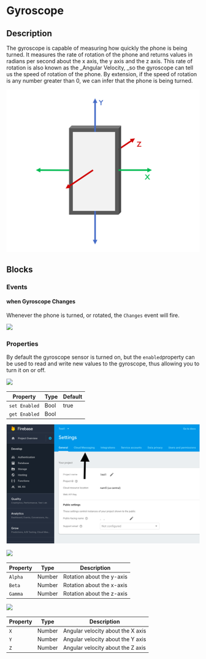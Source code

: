 # Gyroscope

## Description

The gyroscope is capable of measuring how quickly the phone is being turned. It measures the rate of rotation of the phone and returns values in radians per second about the x axis, the y axis and the z axis. This rate of rotation is also known as the _Angular Velocity, _so the gyroscope can tell us the speed of rotation of the phone. By extension, if the speed of rotation is any number greater than 0, we can infer that the phone is being turned.

![The x, y and z axes of a standard smartphone](.gitbook/assets/screenshot-2019-05-18-at-15.27.06.png)



## Blocks

### Events

#### when Gyroscope Changes

Whenever the phone is turned, or rotated, the `Changes` event will fire.&#x20;

![](.gitbook/assets/gyro\_changes.png)

### Properties

By default the gyroscope sensor is turned on, but the `enabled`property can be used to read and write new values to the gyroscope, thus allowing you to turn it on or off.

![](.gitbook/assets/gyros\_enabled.png)

| Property      | Type | Default |
| ------------- | ---- | ------- |
| `set Enabled` | Bool | true    |
| `get Enabled` | Bool |         |

![](<.gitbook/assets/image (25).png>)

![](.gitbook/assets/gyro1.png)

| Property | Type   | Description               |
| -------- | ------ | ------------------------- |
| `Alpha`  | Number | Rotation about the y-axis |
| `Beta`   | Number | Rotation about the x-axis |
| `Gamma`  | Number | Rotation about the z-axis |

![](.gitbook/assets/gyro2.png)

| Property | Type   | Description                       |
| -------- | ------ | --------------------------------- |
| `X`      | Number | Angular velocity about the X axis |
| `Y`      | Number | Angular velocity about the Y axis |
| `Z`      | Number | Angular velocity about the Z axis |
